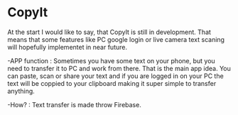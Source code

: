 # CopyIt

At the start I would like to say, that CopyIt is still in development. That means that some features like PC google login or live camera text scaning will hopefully implementet
in near future.

-APP function :
Sometimes you have some text on your phone, but you need to transfer it to PC and work from there. That is the main app idea. You can paste, scan or share your text and if you are logged
in on your PC the text will be coppied to your clipboard making it super simple to transfer anything.

-How? :
Text transfer is made throw Firebase.

